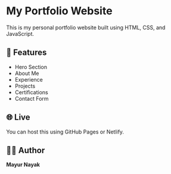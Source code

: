 # My Portfolio Website

This is my personal portfolio website built using HTML, CSS, and JavaScript.

## 💼 Features
- Hero Section
- About Me
- Experience
- Projects
- Certifications
- Contact Form

## 🌐 Live
You can host this using GitHub Pages or Netlify.

## 🧑‍💻 Author
**Mayur Nayak**
